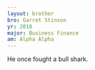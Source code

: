 ```yaml
---
layout: brother
bro: Garret Stinson
yr: 2018
major: Business Finance
am: Alpha Alpha
---
```

He once fought a bull shark.